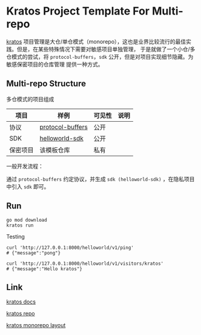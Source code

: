 # Kratos Project Template For Multi-repo

[kratos](https://go-kratos.dev/) 项目管理是大仓/单仓模式（monorepo），这也是业界比较流行的最佳实践。但是，在某些特殊情况下需要对敏感项目单独管理，
于是就做了一个小仓/多仓模式的尝试，将 `protocol-buffers`，`sdk` 公开，但是对项目实现细节隐藏。为敏感保密项目的仓库管理
提供一种方式。

## Multi-repo Structure

多仓模式的项目组成

| 项目 | 样例 | 可见性 | 说明 |
| ---- | ---- | ---- | ---- |
| 协议 | [protocol-buffers](https://github.com/kratos-multi-repo/protocol-buffers) | 公开 |      |
| SDK | [helloworld-sdk](https://github.com/kratos-multi-repo/helloworld-sdk) | 公开 | |
| 保密项目 | 该模板仓库 | 私有 | |

一般开发流程：

通过 `protocol-buffers` 约定协议，并生成 `sdk (helloworld-sdk)` ，在隐私项目中引入 `sdk` 即可。

## Run

```shell
go mod download
kratos run

```

Testing

```shell
curl 'http://127.0.0.1:8000/helloworld/v1/ping'
# {"message":"pong"}

curl 'http://127.0.0.1:8000/helloworld/v1/visitors/kratos'
# {"message":"Hello kratos"}

```

## Link

[kratos docs](https://go-kratos.dev/)

[kratos repo](https://github.com/go-kratos/kratos)

[kratos monorepo layout](https://github.com/go-kratos/kratos-layout)
